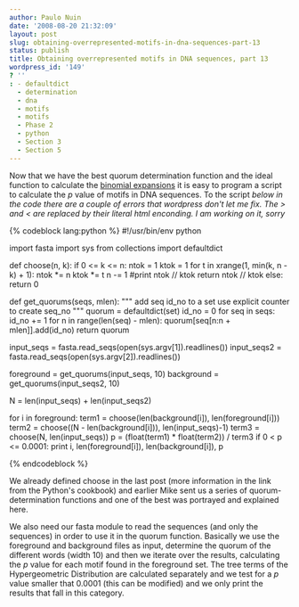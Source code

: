```yaml
---
author: Paulo Nuin
date: '2008-08-20 21:32:09'
layout: post
slug: obtaining-overrepresented-motifs-in-dna-sequences-part-13
status: publish
title: Obtaining overrepresented motifs in DNA sequences, part 13
wordpress_id: '149'
? ''
: - defaultdict
  - determination
  - dna
  - motifs
  - motifs
  - Phase 2
  - python
  - Section 3
  - Section 5
---
```


Now that we have the best quorum determination function and the ideal
function to calculate the [binomial
expansions](http://en.wikipedia.org/wiki/Binomial_theorem "Binomial theorem")
it is easy to program a script to calculate the *p* value of motifs in
DNA sequences. To the script *below in the code there are a couple of
errors that wordpress don't let me fix. The \> and < are replaced by
their literal html enconding. I am working on it, sorry* 

{% codeblock lang:python %}
#!/usr/bin/env python
 
import fasta
import sys
from collections import defaultdict
 
def choose(n, k):
    if 0 <= k <= n:
        ntok = 1
        ktok = 1
        for t in xrange(1, min(k, n - k) + 1):
            ntok *= n
            ktok *= t
            n -= 1
        #print ntok // ktok
        return ntok // ktok
    else:
        return 0
 
def get_quorums(seqs, mlen):
    """
    add seq id_no to a set
    use explicit counter to create seq_no
    """
    quorum = defaultdict(set)
    id_no = 0
    for seq in seqs:
        id_no += 1
        for n in range(len(seq) - mlen):
            quorum[seq[n:n + mlen]].add(id_no)
    return quorum
 
input_seqs = fasta.read_seqs(open(sys.argv[1]).readlines())
input_seqs2 = fasta.read_seqs(open(sys.argv[2]).readlines())
 
foreground = get_quorums(input_seqs, 10)
background = get_quorums(input_seqs2, 10)
 
N = len(input_seqs) + len(input_seqs2)
 
for i in foreground:
    term1 = choose(len(background[i]), len(foreground[i]))
    term2 = choose((N - len(background[i])), len(input_seqs)-1)
    term3 = choose(N, len(input_seqs))
    p = (float(term1) * float(term2)) / term3
    if 0 < p <= 0.0001:
        print i, len(foreground[i]), len(background[i]), p

{% endcodeblock %} 


We already defined choose in the last post (more information in the link
from the Python's cookbook) and earlier Mike sent us a series of
quorum-determination functions and one of the best was portrayed and
explained here.


We also need our fasta module to read the sequences (and only the
sequences) in order to use it in the quorum function. Basically we use
the foreground and background files as input, determine the quorum of
the different words (width 10) and then we iterate over the results,
calculating the *p* value for each motif found in the foreground set.
The tree terms of the Hypergeometric Distribution are calculated
separately and we test for a *p* value smaller that 0.0001 (this can be
modified) and we only print the results that fall in this category.

